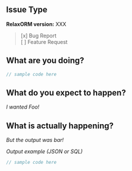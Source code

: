 <!--
Please use here and this template to report bugs and request features.
For general questions and help, please use StackOverflow.
-->

## Issue Type
**RelaxORM version:** XXX
> [x] Bug Report   
> [ ] Feature Request

## What are you doing?
```js
// sample code here
```


## What do you expect to happen?
_I wanted Foo!_

## What is actually happening?
_But the output was bar!_

_Output example (JSON or SQL)_
```js
// sample code here
```
